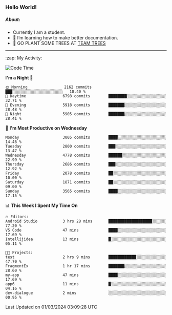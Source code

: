 ### Hello World!

##### About:
- Currently I am a student.
- 🌱 I’m learning how to make better documentation.
- 🌱 GO PLANT SOME TREES AT [TEAM TREES](https://teamtrees.org/)

---
  <summary>:zap: My Activity:</summary>
  
<!--START_SECTION:waka-->
![Code Time](http://img.shields.io/badge/Code%20Time-1%2C295%20hrs%2018%20mins-blue)

**I'm a Night 🦉** 

```text
🌞 Morning                2162 commits        ███░░░░░░░░░░░░░░░░░░░░░░   10.40 % 
🌆 Daytime                6798 commits        ████████░░░░░░░░░░░░░░░░░   32.71 % 
🌃 Evening                5918 commits        ███████░░░░░░░░░░░░░░░░░░   28.48 % 
🌙 Night                  5905 commits        ███████░░░░░░░░░░░░░░░░░░   28.41 % 
```
📅 **I'm Most Productive on Wednesday** 

```text
Monday                   3005 commits        ████░░░░░░░░░░░░░░░░░░░░░   14.46 % 
Tuesday                  2800 commits        ███░░░░░░░░░░░░░░░░░░░░░░   13.47 % 
Wednesday                4778 commits        ██████░░░░░░░░░░░░░░░░░░░   22.99 % 
Thursday                 2686 commits        ███░░░░░░░░░░░░░░░░░░░░░░   12.92 % 
Friday                   2078 commits        ██░░░░░░░░░░░░░░░░░░░░░░░   10.00 % 
Saturday                 1871 commits        ██░░░░░░░░░░░░░░░░░░░░░░░   09.00 % 
Sunday                   3565 commits        ████░░░░░░░░░░░░░░░░░░░░░   17.15 % 
```


📊 **This Week I Spent My Time On** 

```text
🔥 Editors: 
Android Studio           3 hrs 28 mins       ███████████████████░░░░░░   77.20 % 
VS Code                  47 mins             ████░░░░░░░░░░░░░░░░░░░░░   17.69 % 
Intellijidea             13 mins             █░░░░░░░░░░░░░░░░░░░░░░░░   05.11 % 

🐱‍💻 Projects: 
test                     2 hrs 9 mins        ████████████░░░░░░░░░░░░░   47.70 % 
FragmentEx               1 hr 17 mins        ███████░░░░░░░░░░░░░░░░░░   28.60 % 
my-app                   47 mins             ████░░░░░░░░░░░░░░░░░░░░░   17.69 % 
app6                     11 mins             █░░░░░░░░░░░░░░░░░░░░░░░░   04.16 % 
dev-dialogue             2 mins              ░░░░░░░░░░░░░░░░░░░░░░░░░   00.95 % 
```


 Last Updated on 01/03/2024 03:09:28 UTC
<!--END_SECTION:waka-->
